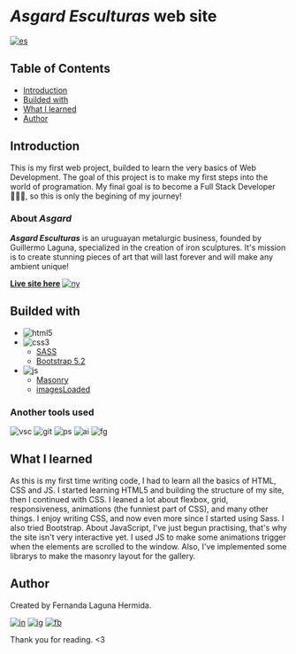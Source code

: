 # *Asgard Esculturas* web site

[![es]](./README.es.md)

## Table of Contents
- [Introduction](#introduction)
- [Builded with](#buided-with)
- [What I learned](#what-i-learned)
- [Author](#author)

## Introduction

This is my first web project, builded to learn the very basics of Web Development. The goal of this project is to make my first steps into the world of programation. My final goal is to become a Full Stack Developer 👩🏻‍💻, so this is only the begining of my journey!

### About *Asgard*

***Asgard Esculturas*** is an uruguayan metalurgic business, founded by Guillermo Laguna, specialized in the creation of iron sculptures. It's mission is to create stunning pieces of art that will last forever and will make any ambient unique! 

[**Live site here**][as] [![ny]][ny-link]

## Builded with

- ![html5]
- ![css3]
    - [SASS][sass]
    - [Bootstrap 5.2][btsp]
- ![js]
    - [Masonry][msry]
    - [imagesLoaded][imgl]

### Another tools used

![vsc] ![git] ![ps] ![ai] ![fg]

## What I learned

As this is my first time writing code, I had to learn all the basics of HTML, CSS and JS.
I started learning HTML5 and building the structure of my site, then I continued with CSS. I leaned a lot about flexbox, grid, responsiveness, animations (the funniest part of CSS), and many other things. I enjoy writing CSS, and now even more since I started using Sass. I also tried Bootstrap. 
About JavaScript, I've just begun practising, that's why the site isn't very interactive yet. I used JS to make some animations trigger when the elements are scrolled to the window. Also, I've implemented some librarys to make the masonry layout for the gallery.

## Author

Created by Fernanda Laguna Hermida.

[![in]][in-link] [![ig]][ig-link] [![fb]][fb-link]

Thank you for reading. <3

[es]: https://img.shields.io/badge/README-Español-red
[ny]: https://api.netlify.com/api/v1/badges/96b2ac8e-9256-4e8c-a504-b8a8c8f247d8/deploy-status
[css3]: https://img.shields.io/badge/CSS3-1572B6?style=for-the-badge&logo=css3&logoColor=white
[html5]: https://img.shields.io/badge/HTML5-E34F26?style=for-the-badge&logo=html5&logoColor=white
[js]: https://img.shields.io/badge/JavaScript-323330?style=for-the-badge&logo=javascript&logoColor=F7DF1E
[vsc]: https://img.shields.io/badge/VSCode-0078D4?style=flat-square&logo=visual%20studio%20code&logoColor=white
[git]: https://img.shields.io/badge/GIT-E44C30?style=flat-square&logo=git&logoColor=white
[ps]: https://img.shields.io/badge/Adobe%20Photoshop-31A8FF?style=flat-square&logo=Adobe%20Photoshop&logoColor=white
[ai]: https://img.shields.io/badge/Adobe%20Illustrator-FF9A00?style=flat-square&logo=adobe%20illustrator&logoColor=white
[fg]: https://img.shields.io/badge/Figma-F24E1E?style=flat-square&logo=figma&logoColor=white
[in]: https://img.shields.io/badge/LinkedIn-0077B5?style=flat-square&logo=linkedin&logoColor=white
[ig]: https://img.shields.io/badge/Instagram-E4405F?style=flat-square&logo=instagram&logoColor=white
[fb]: https://img.shields.io/badge/Facebook-1877F2?style=flat-square&logo=facebook&logoColor=white

[as]: https://asgardesculturas.netlify.app
[ny-link]: https://app.netlify.com/sites/asgardesculturas/deploys 
[sass]: https://sass-lang.com
[btsp]: https://getbootstrap.com
[msry]: https://masonry.desandro.com
[imgl]: https://imagesloaded.desandro.com
[in-link]: https://www.linkedin.com/in/ferlagher
[ig-link]: https://www.instagram.com/ferlagher
[fb-link]: https://www.facebook.com/ferlagher